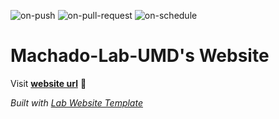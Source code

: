 
  ![on-push](../../actions/workflows/on-push.yaml/badge.svg)
  ![on-pull-request](../../actions/workflows/on-pull-request.yaml/badge.svg)
  ![on-schedule](../../actions/workflows/on-schedule.yaml/badge.svg)

  # Machado-Lab-UMD's Website

  Visit **[website url](#)** 🚀

  _Built with [Lab Website Template](https://greene-lab.gitbook.io/lab-website-template-docs)_
